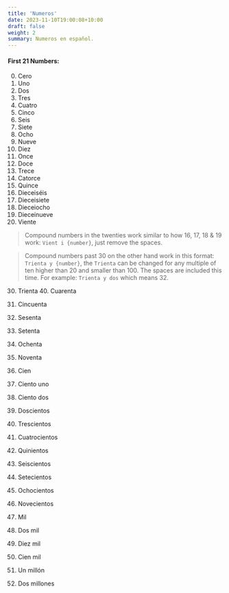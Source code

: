 ```yaml
---
title: 'Numeros'
date: 2023-11-10T19:00:08+10:00
draft: false
weight: 2
summary: Numeros en español.
---
```


#### First 21 Numbers:

0. Cero
1. Uno
2. Dos
3. Tres
4. Cuatro
5. Cinco
6. Seis
7. Siete
8. Ocho
9. Nueve
10. Diez
11. Once
12. Doce
13. Trece
14. Catorce
15. Quince
16. Dieceiséis
17. Dieceisiete
18. Dieceiocho
19. Dieceinueve
20. Viente

> Compound numbers in the twenties work similar to how 16, 17, 18 & 19 work: `Vient i {number}`, just remove the spaces.

> Compound numbers past 30 on the other hand work in this format: `Trienta y {number}`, the `Trienta` can be changed for any multiple of ten higher than 20 and smaller than 100. The spaces are included this time. For example: `Trienta y dos` which means 32.

30. Trienta
    40. Cuarenta
50. Cincuenta
60. Sesenta
70. Setenta
80. Ochenta
90. Noventa

100. Cien
101. Ciento uno
102. Ciento dos
200. Doscientos
300. Trescientos
400. Cuatrocientos
500. Quinientos
600. Seiscientos
700. Setecientos
800. Ochocientos
900. Novecientos

1000. Mil
2000. Dos mil
10000. Diez mil
100000. Cien mil
1000000. Un millón
2000000. Dos millones 